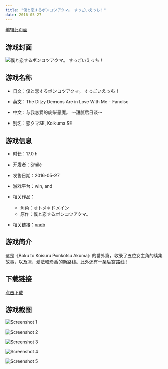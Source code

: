 ```yaml
---
title: "僕と恋するポンコツアクマ。 すっごいえっち！"
date: 2016-05-27
---
```

[编辑此页面](https://github.com/ACG-3/ADV3-source/blob/main/source/_posts/%E5%83%95%E3%81%A8%E6%81%8B%E3%81%99%E3%82%8B%E3%83%9D%E3%83%B3%E3%82%B3%E3%83%84%E3%82%A2%E3%82%AF%E3%83%9E%E3%80%82%20%E3%81%99%E3%81%A3%E3%81%94%E3%81%84%E3%81%88%E3%81%A3%E3%81%A1%EF%BC%81.md)

## 游戏封面

![僕と恋するポンコツアクマ。 すっごいえっち！](https%3A//pan.timero.xyz/onedrive/img_lib_001/%E5%83%95%E3%81%A8%E6%81%8B%E3%81%99%E3%82%8B%E3%83%9D%E3%83%B3%E3%82%B3%E3%83%84%E3%82%A2%E3%82%AF%E3%83%9E%E3%80%82%20%E3%81%99%E3%81%A3%E3%81%94%E3%81%84%E3%81%88%E3%81%A3%E3%81%A1%EF%BC%81_cover.avif)


## 游戏名称

- 日文：僕と恋するポンコツアクマ。 すっごいえっち！
- 英文：The Ditzy Demons Are in Love With Me - Fandisc
- 中文：与我恋爱的废柴恶魔。 ～甜腻后日谈～

- 别名：恋クマSE, Koikuma SE


## 游戏信息

- 时长：17.0 h
- 开发者：Smile
- 发售日期：2016-05-27
- 游戏平台：win, and
- 相关作品：
   - 角色：オトメ＊ドメイン
   - 原作：僕と恋するポンコツアクマ。

- 相关链接：[vndb](https://vndb.org/v18791)


## 游戏简介

这是《Boku to Koisuru Ponkotsu Akuma》的番外篇，收录了五位女主角的续集故事，以及凛、爱法和玲香的新路线。此外还有一条后宫路线！




## 下载链接

[点击下载](https://pan.timero.xyz/onedrive/adv_lib_001/%E5%83%95%E3%81%A8%E6%81%8B%E3%81%99%E3%82%8B%E3%83%9D%E3%83%B3%E3%82%B3%E3%83%84%E3%82%A2%E3%82%AF%E3%83%9E%E3%80%82%20%E3%81%99%E3%81%A3%E3%81%94%E3%81%84%E3%81%88%E3%81%A3%E3%81%A1%EF%BC%81)


## 游戏截图


![Screenshot 1](https%3A//pan.timero.xyz/onedrive/img_lib_001/%E5%83%95%E3%81%A8%E6%81%8B%E3%81%99%E3%82%8B%E3%83%9D%E3%83%B3%E3%82%B3%E3%83%84%E3%82%A2%E3%82%AF%E3%83%9E%E3%80%82%20%E3%81%99%E3%81%A3%E3%81%94%E3%81%84%E3%81%88%E3%81%A3%E3%81%A1%EF%BC%81_Screenshot_1.avif)

![Screenshot 2](https%3A//pan.timero.xyz/onedrive/img_lib_001/%E5%83%95%E3%81%A8%E6%81%8B%E3%81%99%E3%82%8B%E3%83%9D%E3%83%B3%E3%82%B3%E3%83%84%E3%82%A2%E3%82%AF%E3%83%9E%E3%80%82%20%E3%81%99%E3%81%A3%E3%81%94%E3%81%84%E3%81%88%E3%81%A3%E3%81%A1%EF%BC%81_Screenshot_2.avif)

![Screenshot 3](https%3A//pan.timero.xyz/onedrive/img_lib_001/%E5%83%95%E3%81%A8%E6%81%8B%E3%81%99%E3%82%8B%E3%83%9D%E3%83%B3%E3%82%B3%E3%83%84%E3%82%A2%E3%82%AF%E3%83%9E%E3%80%82%20%E3%81%99%E3%81%A3%E3%81%94%E3%81%84%E3%81%88%E3%81%A3%E3%81%A1%EF%BC%81_Screenshot_3.avif)

![Screenshot 4](https%3A//pan.timero.xyz/onedrive/img_lib_001/%E5%83%95%E3%81%A8%E6%81%8B%E3%81%99%E3%82%8B%E3%83%9D%E3%83%B3%E3%82%B3%E3%83%84%E3%82%A2%E3%82%AF%E3%83%9E%E3%80%82%20%E3%81%99%E3%81%A3%E3%81%94%E3%81%84%E3%81%88%E3%81%A3%E3%81%A1%EF%BC%81_Screenshot_4.avif)

![Screenshot 5](https%3A//pan.timero.xyz/onedrive/img_lib_001/%E5%83%95%E3%81%A8%E6%81%8B%E3%81%99%E3%82%8B%E3%83%9D%E3%83%B3%E3%82%B3%E3%83%84%E3%82%A2%E3%82%AF%E3%83%9E%E3%80%82%20%E3%81%99%E3%81%A3%E3%81%94%E3%81%84%E3%81%88%E3%81%A3%E3%81%A1%EF%BC%81_Screenshot_5.avif)

